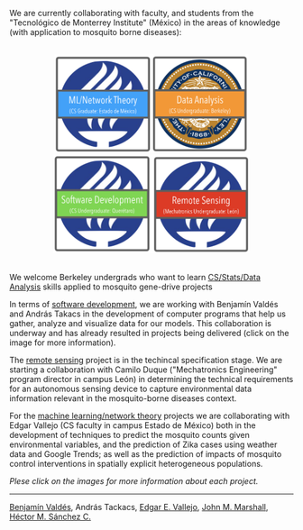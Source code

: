 We are currently collaborating with faculty, and students from the "Tecnológico de Monterrey Institute" (México)  in the areas of knowledge (with application to mosquito borne diseases):

<br>
<center>
  <a href="./MachineLearning.html"><img src="./media/btn_Mex.png" height="175px"></a><a href="./Berkeley.html"><img src="./media/btn_Ber.png" height="175px"></a>
  <a href="./ITESM.html"><img src="./media/btn_Qro.png" height="175px"></a><a href="./EnvironmentalSensors.html"><img src="./media/btn_Leo.png" height="175px"></a>
</center>

<br>

We welcome Berkeley undergrads who want to learn [CS/Stats/Data Analysis](./Berkeley.html) skills applied to mosquito gene-drive projects

In terms of [software development](./ITESM.html), we are working with Benjamín Valdés and András Takacs in the development of computer programs that help us gather, analyze and visualize data for our models. This collaboration is underway and has already resulted in projects being delivered (click on the image for more information).

The [remote sensing](./EnvironmentalSensors.html) project is in the techincal specification stage. We are starting a collaboration with Camilo Duque ("Mechatronics Engineering" program director in campus León) in determining the technical requirements for an autonomous sensing device to capture environmental data information relevant in the mosquito-borne diseases context.

For the [machine learning/network theory](./MachineLearning.html) projects we are collaborating with Edgar Vallejo (CS faculty in campus Estado de México) both in the development of techniques to predict the mosquito counts given environmental variables, and the prediction of Zika cases using weather data and Google Trends; as well as the prediction of impacts of mosquito control interventions in spatially explicit heterogeneous populations.

_Plese click on the images for more information about each project._

<hr>

<a href="https://www.researchgate.net/profile/Benjamin_Valdes">Benjamín Valdés</a>, András Tackacs, <a href="https://www.researchgate.net/profile/Edgar_Vallejo">Edgar E. Vallejo</a>, <a href="http://sph.berkeley.edu/john-marshall">John M. Marshall</a>, <a href="https://chipdelmal.github.io/">Héctor M. Sánchez C.</a>
